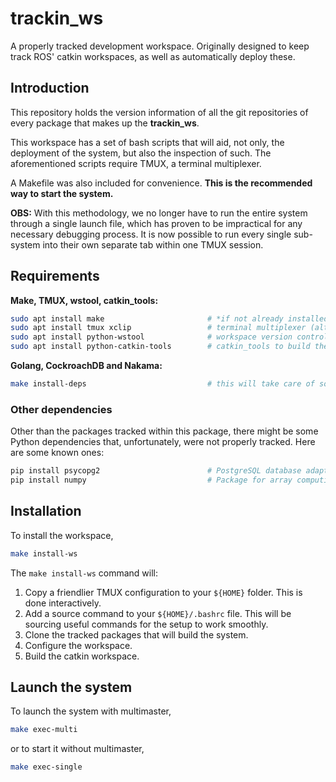 # trackin_ws
A properly tracked development workspace. Originally designed to keep track ROS' catkin workspaces, as well as automatically deploy these.

## Introduction
This repository holds the version information of all the git repositories of every package that makes up the **trackin_ws**.

This workspace has a set of bash scripts that will aid, not only, the deployment of the system, but also the inspection of such. The aforementioned scripts require TMUX, a terminal multiplexer.

A Makefile was also included for convenience. **This is the recommended way to start the system.**

**OBS:** With this methodology, we no longer have to run the entire system through a single launch file, which has proven to be impractical for any necessary debugging process. It is now possible to run every single sub-system into their own separate tab within one TMUX session.


## Requirements
**Make, TMUX, wstool, catkin_tools:**
```bash
sudo apt install make                       # *if not already installed in your system*
sudo apt install tmux xclip                 # terminal multiplexer (alternative to GNU screen)
sudo apt install python-wstool              # workspace version control tool
sudo apt install python-catkin-tools        # catkin_tools to build the workspace
```

**Golang, CockroachDB and Nakama:**
```bash
make install-deps                           # this will take care of source / binary installations in your system. For more information check the shell scripts.
```

### Other dependencies
Other than the packages tracked within this package, there might be some Python dependencies that, unfortunately, were not properly tracked. Here are some known ones:

```bash
pip install psycopg2                        # PostgreSQL database adapter module
pip install numpy                           # Package for array computing
```


## Installation
To install the workspace,
```bash
make install-ws
```

The ```make install-ws``` command will:
1. Copy a friendlier TMUX configuration to your `${HOME}` folder. This is done interactively.
2. Add a source command to your `${HOME}/.bashrc` file. This will be sourcing useful commands for the setup to work smoothly.
3. Clone the tracked packages that will build the system.
4. Configure the workspace.
5. Build the catkin workspace.


## Launch the system
To launch the system with multimaster,
```bash
make exec-multi
```
or to start it without multimaster,
```bash
make exec-single
```
